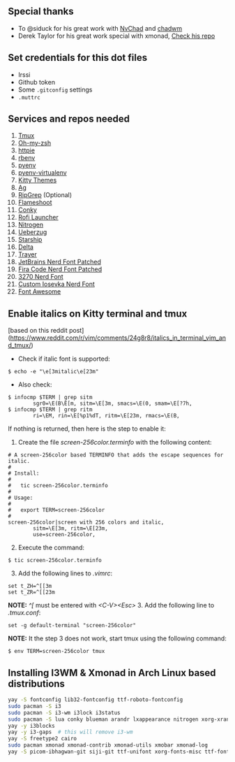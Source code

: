 ## Special thanks

- To @siduck for his great work with [NvChad](https://github.com/NvChad/NvChad) and [chadwm](https://github.com/siduck/chadwm)
- Derek Taylor for his great work special with xmonad, [Check his repo](https://gitlab.com/dwt1/dotfiles)

## Set credentials for this dot files

* Irssi
* Github token
* Some `.gitconfig` settings
* `.muttrc`

## Services and repos needed

1. [Tmux](https://github.com/gpakosz/.tmux)
2. [Oh-my-zsh](https://github.com/robbyrussell/oh-my-zsh)
3. [httpie](https://httpie.org/)
4. [rbenv](https://github.com/rbenv/rbenv)
5. [pyenv](https://github.com/pyenv/pyenv)
6. [pyenv-virtualenv](https://github.com/pyenv/pyenv-virtualenv)
7. [Kitty Themes](https://github.com/dexpota/kitty-themes)
8. [Ag](https://github.com/ggreer/the_silver_searcher)
9. [RipGrep](https://github.com/BurntSushi/ripgrep) (Optional)
12. [Flameshoot](https://github.com/flameshot-org/flameshot)
12. [Conky](https://github.com/brndnmtthws/conky)
13. [Rofi Launcher](https://github.com/davatorium/rofi)
14. [Nitrogen](https://github.com/l3ib/nitrogen)
15. [Ueberzug](https://github.com/seebye/ueberzug)
16. [Starship](https://starship.rs/)
17. [Delta](https://github.com/dandavison/delta)
18. [Trayer](https://github.com/sargon/trayer-srg)
19. [JetBrains Nerd Font Patched](https://github.com/ryanoasis/nerd-fonts/releases/download/v2.2.2/JetBrainsMono.zip)
20. [Fira Code Nerd Font Patched](https://github.com/ryanoasis/nerd-fonts/releases/download/v2.2.2/FiraCode.zip)
21. [3270 Nerd Font](https://github.com/ryanoasis/nerd-fonts/releases/download/v2.2.2/3270.zip)
21. [Custom Iosevka Nerd Font](https://github.com/awnion/custom-iosevka-nerd-font)
22. [Font Awesome](https://github.com/FortAwesome/Font-Awesome)


## Enable italics on Kitty terminal and tmux

[based on this reddit post] (https://www.reddit.com/r/vim/comments/24g8r8/italics_in_terminal_vim_and_tmux/)

* Check if italic font is supported:
```
$ echo -e "\e[3mitalic\e[23m"
```
* Also check:
```
$ infocmp $TERM | grep sitm
        sgr0=\E(B\E[m, sitm=\E[3m, smacs=\E(0, smam=\E[?7h,
$ infocmp $TERM | grep ritm
        ri=\EM, rin=\E[%p1%dT, ritm=\E[23m, rmacs=\E(B,
```
If nothing is returned, then here is the step to enable it:
1. Create the file *screen-256color.terminfo* with the following content:
```
# A screen-256color based TERMINFO that adds the escape sequences for italic.
#
# Install:
#
#   tic screen-256color.terminfo
#
# Usage:
#
#   export TERM=screen-256color
#
screen-256color|screen with 256 colors and italic,
        sitm=\E[3m, ritm=\E[23m,
        use=screen-256color,
```
2. Execute the command:
```
$ tic screen-256color.terminfo
```
3. Add the following lines to *.vimrc*:
```
set t_ZH=^[[3m
set t_ZR=^[[23m
```
**NOTE:** *^[* must be entered with *\<C-V\>\<Esc\>*
3. Add the following line to *.tmux.conf*:
```
set -g default-terminal "screen-256color"
```
**NOTE:** It the step 3 does not work, start tmux using the following command:
```
$ env TERM=screen-256color tmux
```

## Installing I3WM & Xmonad in Arch Linux based distributions

```bash
yay -S fontconfig lib32-fontconfig ttf-roboto-fontconfig
sudo pacman -S i3
sudo pacman -S i3-wm i3lock i3status
sudo pacman -S lua conky blueman arandr lxappearance nitrogen xorg-xrandr redshift acpi parcellite
yay -y i3blocks
yay -y i3-gaps  # this will remove i3-wm
yay -S freetype2 cairo
sudo pacman xmonad xmonad-contrib xmonad-utils xmobar xmonad-log
yay -S picom-ibhagwan-git siji-git ttf-unifont xorg-fonts-misc ttf-font-awesome xscreensaver trayer-srg
```
